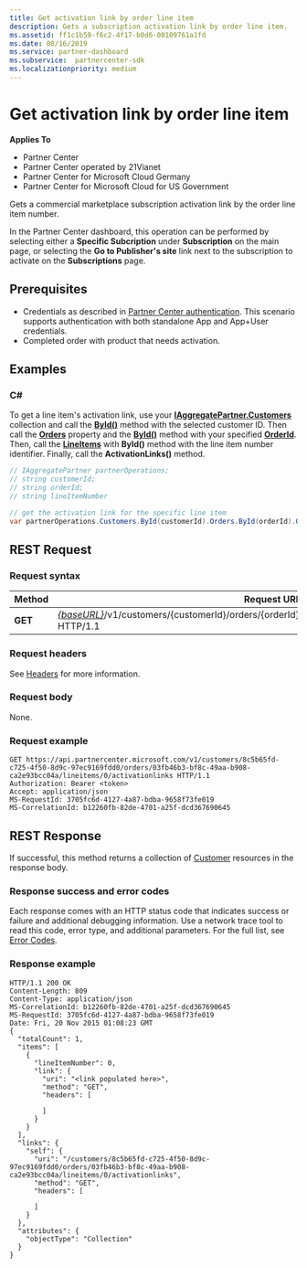 ```yaml
---
title: Get activation link by order line item
description: Gets a subscription activation link by order line item.
ms.assetid: ff1c1b59-f6c2-4f17-b0d6-00109761a1fd
ms.date: 08/16/2019
ms.service: partner-dashboard
ms.subservice:  partnercenter-sdk
ms.localizationpriority: medium
---
```

# Get activation link by order line item

**Applies To**

- Partner Center
- Partner Center operated by 21Vianet
- Partner Center for Microsoft Cloud Germany
- Partner Center for Microsoft Cloud for US Government

Gets a commercial marketplace subscription activation link by the order line item number.

In the Partner Center dashboard, this operation can be performed by selecting either a **Specific Subcription** under **Subscription** on the main page, or selecting the **Go to Publisher's site** link next to the subscription to activate on the **Subscriptions** page.

## <span id="Prerequisites"/><span id="prerequisites"/><span id="PREREQUISITES"/>Prerequisites

- Credentials as described in [Partner Center authentication](partner-center-authentication.md). This scenario supports authentication with both standalone App and App+User credentials.
- Completed order with product that needs activation.

## <span id="Examples"/><span id="examples"><span id="EXAMPLES"/>Examples

### C#

To get a line item's activation link, use your [**IAggregatePartner.Customers**](https://docs.microsoft.com/dotnet/api/microsoft.store.partnercenter.ipartner.customers) collection and call the [**ById()**](https://docs.microsoft.com/dotnet/api/microsoft.store.partnercenter.customers.icustomercollection.byid) method with the selected customer ID. Then call the [**Orders**](https://docs.microsoft.com/dotnet/api/microsoft.store.partnercenter.customers.icustomer.orders) property and the [**ById()**](https://docs.microsoft.com/dotnet/api/microsoft.store.partnercenter.orders.iordercollection.byid) method with your specified  [**OrderId**](https://docs.microsoft.com/dotnet/api/microsoft.store.partnercenter.models.orders.order.id). Then, call the [**LineItems**](https://docs.microsoft.com/dotnet/api/microsoft.store.partnercenter.orders.iordercollection.get) with **ById()** method with the line item number identifier.  Finally, call the **ActivationLinks()** method.

```csharp
// IAggregatePartner partnerOperations;
// string customerId;
// string orderId;
// string lineItemNumber

// get the activation link for the specific line item 
var partnerOperations.Customers.ById(customerId).Orders.ById(orderId).OrderLineItems.ById(lineItemNumber).ActivationLinks();
```

## <span id="REST_Request"/><span id="rest_request"/><span id="REST_REQUEST"/>REST Request

### Request syntax

| Method  | Request URI                                                                                                                               |
|---------|-------------------------------------------------------------------------------------------------------------------------------------------|
| **GET** | [*{baseURL}*](partner-center-rest-urls.md)/v1/customers/{customerId}/orders/{orderId}/lineitems/{lineItemNumber}/activationlinks HTTP/1.1 |

### Request headers

See [Headers](headers.md) for more information.

### Request body

None.

### Request example

```http
GET https://api.partnercenter.microsoft.com/v1/customers/8c5b65fd-c725-4f50-8d9c-97ec9169fdd0/orders/03fb46b3-bf8c-49aa-b908-ca2e93bcc04a/lineitems/0/activationlinks HTTP/1.1
Authorization: Bearer <token>
Accept: application/json
MS-RequestId: 3705fc6d-4127-4a87-bdba-9658f73fe019
MS-CorrelationId: b12260fb-82de-4701-a25f-dcd367690645
```

## <span id="REST_Response"/><span id="rest_response"/><span id="REST_RESPONSE"/>REST Response

If successful, this method returns a collection of [Customer](customer-resources.md#customer) resources in the response body.

### Response success and error codes

Each response comes with an HTTP status code that indicates success or failure and additional debugging information. Use a network trace tool to read this code, error type, and additional parameters. For the full list, see [Error Codes](error-codes.md).

### Response example

```http
HTTP/1.1 200 OK
Content-Length: 809
Content-Type: application/json
MS-CorrelationId: b12260fb-82de-4701-a25f-dcd367690645
MS-RequestId: 3705fc6d-4127-4a87-bdba-9658f73fe019
Date: Fri, 20 Nov 2015 01:08:23 GMT
{
  "totalCount": 1,
  "items": [
    {
      "lineItemNumber": 0,
      "link": {
        "uri": "<link populated here>",
        "method": "GET",
        "headers": [
          
        ]
      }
    }
  ],
  "links": {
    "self": {
      "uri": "/customers/8c5b65fd-c725-4f50-8d9c-97ec9169fdd0/orders/03fb46b3-bf8c-49aa-b908-ca2e93bcc04a/lineitems/0/activationlinks",
      "method": "GET",
      "headers": [
        
      ]
    }
  },
  "attributes": {
    "objectType": "Collection"
  }
}
```
